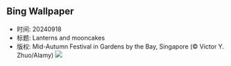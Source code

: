 ## Bing Wallpaper
- 时间: 20240918
- 标题: Lanterns and mooncakes
- 版权: Mid-Autumn Festival in Gardens by the Bay, Singapore (© Victor Y. Zhuo/Alamy)
![](https://cn.bing.com/th?id=OHR.MidAutumnSingapore_EN-US5283310908_UHD.jpg&rf=LaDigue_UHD.jpg&pid=hp&w=3840&h=2160&rs=1&c=4)
